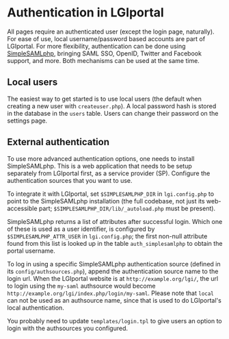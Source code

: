 Authentication in LGIportal
===========================

All pages require an authenticated user (except the login page, naturally).
For ease of use, local username/password based accounts are part of LGIportal.
For more flexibility, authentication can be done using [SimpleSAMLphp][],
bringing SAML SSO, OpenID, Twitter and Facebook support, and more.
Both mechanisms can be used at the same time.

Local users
-----------
The easiest way to get started is to use local users (the default when creating
a new user with `createuser.php`). A local password hash is stored in the
database in the `users` table. Users can change their password on the settings
page.

External authentication
-----------------------
To use more advanced authentication options, one needs to install
SimpleSAMLphp. This is a web application that needs to be setup separately from
LGIportal first, as a service provider (SP). Configure the authentication
sources that you want to use.

To integrate it with LGIportal, set `$SIMPLESAMLPHP_DIR` in `lgi.config.php` to
point to the SimpleSAMLphp installation (the full codebase, not just its
web-accessible part; `$SIMPLESAMLPHP_DIR/lib/_autoload.php` must be present).

SimpleSAMLphp returns a list of attributes after successful login. Which one of
these is used as a user identifier, is configured by `$SIMPLESAMLPHP_ATTR_USER`
in `lgi.config.php`; the first non-null attribute found from this list is
looked up in the table `auth_simplesamlphp` to obtain the portal username.

To log in using a specific SimpleSAMLphp authentication source (defined in its
`config/authsources.php`), append the authentication source name to the login
url. When the LGIportal website is at `http://example.org/lgi/`, the url to
login using the `my-saml` authsource would become
`http://example.org/lgi/index.php/login/my-saml`.
Please note that `local` can not be used as an authsource name, since that
is used to do LGIportal's local authentication.

You probably need to update `templates/login.tpl` to give users an option
to login with the authsources you configured.


[SimpleSAMLphp]: http://www.simplesamlphp.org/


